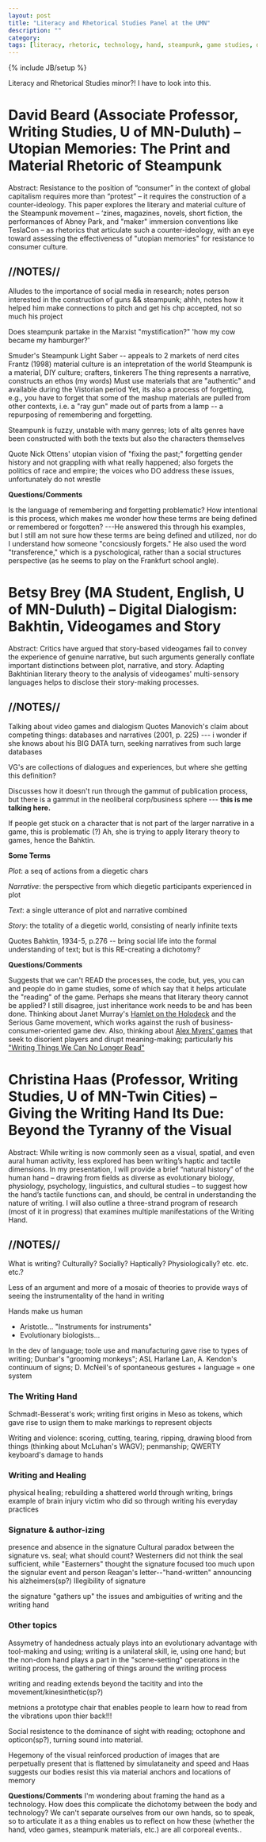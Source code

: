 ```yaml
---
layout: post
title: "Literacy and Rhetorical Studies Panel at the UMN"
description: ""
category: 
tags: [literacy, rhetoric, technology, hand, steampunk, game studies, deigetics]
---
```

{% include JB/setup %}

Literacy and Rhetorical Studies minor?! I have to look into this.


# David Beard (Associate Professor, Writing Studies, U of MN-Duluth) – Utopian Memories: The Print and Material Rhetoric of Steampunk 

Abstract: Resistance to the position of “consumer” in the context of global capitalism requires more than “protest” – it requires the construction of a counter-ideology. This paper explores the literary and material culture of the Steampunk movement – ‘zines, magazines, novels, short fiction, the performances of Abney Park, and "maker" immersion conventions like TeslaCon – as rhetorics that articulate such a counter-ideology, with an eye toward assessing the effectiveness of "utopian memories" for resistance to consumer culture. 

## //NOTES//

Alludes to the importance of social media in research; notes person interested in the construction of guns && steampunk; ahhh, notes how it helped him make connections to pitch and get his chp accepted, not so much his project

Does steampunk partake in the Marxist "mystification?" 'how my cow became my hamburger?'

Smuder's Steampunk Light Saber -- appeals to 2 markets of nerd
cites Frantz (1998) material culture is an intepretation of the world
Steampunk is a material, DIY culture; crafters, tinkerers
The thing represents a narrative, constructs an ethos (my words)
Must use materials that are "authentic" and available during the Vistorian period
Yet, its also a process of forgetting, e.g., you have to forget that some of the mashup materials are pulled from other contexts, i.e. a "ray gun" made out of parts from a lamp -- a repurposing of remembering and forgetting.

Steampunk is fuzzy, unstable with many genres; lots of alts
genres have been constructed with both the texts but also the characters themselves

Quote Nick Ottens' utopian vision of "fixing the past;" forgetting gender history and not grappling with what really happened; also forgets the politics of race and empire; the voices who DO address these issues, unfortunately do not wrestle

**Questions/Comments**

Is the language of remembering and forgetting problematic? How intentional is this process, which makes me wonder how these terms are being defined or remembered or forgotten? ---He answered this through his examples, but I still am not sure how these terms are being defined and utilized, nor do I understand how someone "concsiously forgets." He also used the word "transference," which is a pyschological, rather than a social structures perspective (as he seems to play on the Frankfurt school angle).

# Betsy Brey (MA Student, English, U of MN-Duluth) – Digital Dialogism: Bakhtin, Videogames and Story

Abstract: Critics have argued that story-based videogames fail to convey the experience of genuine narrative, but such arguments generally conflate important distinctions between plot, narrative, and story. Adapting Bakhtinian literary theory to the analysis of videogames' multi-sensory languages helps to disclose their story-making processes.

## //NOTES//

Talking about video games and dialogism
Quotes Manovich's claim about competing things: databases and narratives (2001, p. 225) --- i wonder if she knows about his BIG DATA turn, seeking narratives from such large databases

VG's are collections of dialogues and experiences, but where she getting this definition?

Discusses how it doesn't run through the gammut of publication process, but there is a gammut in the neoliberal corp/business sphere --- **this is me talking here.**

If people get stuck on a character that is not part of the larger narrative in a game, this is problematic (?) Ah, she is trying to apply literary theory to games, hence the Bahktin.

**Some Terms**

*Plot*: a seq of actions from a diegetic chars

*Narrative*: the perspective from which diegetic participants experienced in plot

*Text*: a single utterance of plot and narrative combined

*Story*: the totality of a diegetic world, consisting of nearly infinite texts

Quotes Bahktin, 1934-5, p.276 -- bring social life into the formal understanding of text; but is this RE-creating a dichotomy?

**Questions/Comments**

Suggests that we can't READ the processes, the code, but, yes, you can and people do in game studies, some of which say that it helps articulate the "reading" of the game. Perhaps she means that literary theory cannot be applied? I still disagree, just inheritance work needs to be and has been done. Thinking about Janet Murray's [Hamlet on the Holodeck](http://www.amazon.com/Hamlet-Holodeck-Future-Narrative-Cyberspace/dp/0262631873) and the Serious Game movement, which works against the rush of business-consumer-oriented game dev. Also, thinking about [Alex Myers' games](http://alexmyers.info/) that seek to disorient players and dirupt meaning-making; particularly his ["Writing Things We Can No Longer Read"](http://alexmyers.info/Writing-Things-We-Can-No-Longer-Read)

# Christina Haas (Professor, Writing Studies, U of MN-Twin Cities) – Giving the Writing Hand Its Due: Beyond the Tyranny of the Visual

Abstract: While writing is now commonly seen as a visual, spatial, and even aural human activity, less explored has been writing’s haptic and tactile dimensions. In my presentation, I will provide a brief “natural history” of the human hand – drawing from fields as diverse as evolutionary biology, physiology, psychology, linguistics, and cultural studies – to suggest how the hand’s tactile functions can, and should, be central in understanding the nature of writing. I will also outline a three-strand program of research (most of it in progress) that examines multiple manifestations of the Writing Hand.

## //NOTES//

What is writing? Culturally? Socially? Haptically? Physiologically? etc. etc. etc.?

Less of an argument and more of a mosaic of theories to provide ways of seeing the instrumentality of the hand in writing

Hands make us human
- Aristotle... "Instruments for instruments"
- Evolutionary biologists...

In the dev of language; toole use and manufacturing gave rise to types of writing; Dunbar's "grooming monkeys"; ASL Harlane Lan, A. Kendon's continuum of signs; D. McNeil's of spontaneous gestures + language = one system

### The Writing Hand

Schmadt-Besserat's work; writing first origins in Meso as tokens, which gave rise to usign them to make markings to represent objects

Writing and violence: scoring, cutting, tearing, ripping, drawing blood from things (thinking about McLuhan's WAGV); penmanship; QWERTY keyboard's damage to hands

### Writing and Healing
physical healing; rebuilding a shattered world through writing, brings example of brain injury victim who did so through writing his everyday practices

### Signature & author-izing
presence and absence in the signature
Cultural paradox between the signature vs. seal; what should count? Westerners did not think the seal sufficient, while "Easterners" thought the signature focused too much upon the signular event and person
Reagan's letter--"hand-written" announcing his alzheimers(sp?)
Illegibility of signature

the signature "gathers up" the issues and ambiguities of writing and the writing hand

### Other topics
Assymetry of handedness actualy plays into an evolutionary advantage with tool-making and using; writing is a unilateral skill, ie, using one hand; but the non-dom hand plays a part in the "scene-setting" operations in the writing process, the gathering of things around the writing process

writing and reading extends beyond the tacitity and into the movement/kinesinthetic(sp?)

metnions a prototype chair that enables people to learn how to read from the vibrations upon thier back!!!

Social resistence to the dominance of sight with reading; octophone and opticon(sp?), turning sound into material.

Hegemony of the visual reinforced production of images that are perpetually present that is flattened by simulataneity and speed and Haas suggests our bodies resist this via material anchors and locations of memory

**Questions/Comments**
I'm wondering about framing the hand as a technology. How does this complicate the dichotomy between the body and technology? We can't separate ourselves from our own hands, so to speak, so to articulate it as a thing enables us to reflect on how these (whether the hand, vdeo games, steampunk materials, etc.) are all corporeal events..

